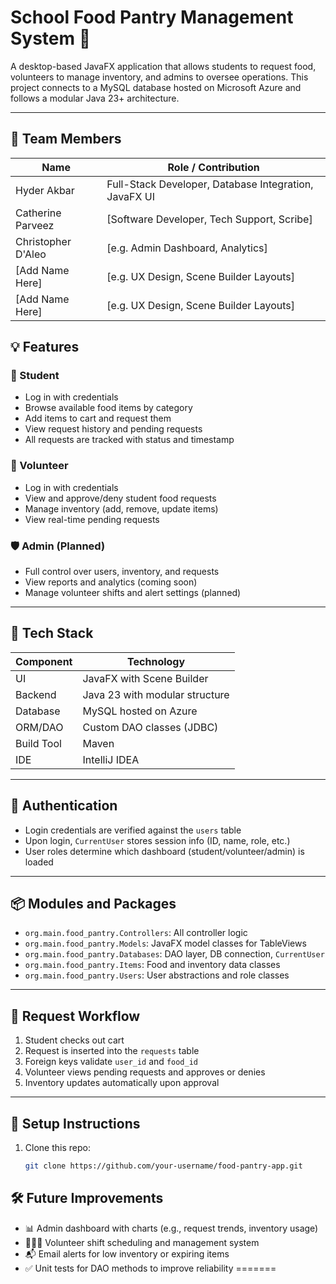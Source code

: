 

# School Food Pantry Management System 🥫

A desktop-based JavaFX application that allows students to request food, volunteers to manage inventory, and admins to oversee operations. This project connects to a MySQL database hosted on Microsoft Azure and follows a modular Java 23+ architecture.

---
## 👥 Team Members

| Name            | Role / Contribution                                     |
|-----------------|-------------------------------------------------------  |
| Hyder Akbar     | Full-Stack Developer, Database Integration, JavaFX UI   |
| Catherine Parveez | [Software Developer, Tech Support, Scribe]            |
| Christopher D'Aleo | [e.g. Admin Dashboard, Analytics]                    |
| [Add Name Here] | [e.g. UX Design, Scene Builder Layouts]                 |
| [Add Name Here] | [e.g. UX Design, Scene Builder Layouts]                 |


## 💡 Features

### 👤 Student
- Log in with credentials
- Browse available food items by category
- Add items to cart and request them
- View request history and pending requests
- All requests are tracked with status and timestamp

### 🙋 Volunteer
- Log in with credentials
- View and approve/deny student food requests
- Manage inventory (add, remove, update items)
- View real-time pending requests

### 🛡️ Admin (Planned)
- Full control over users, inventory, and requests
- View reports and analytics (coming soon)
- Manage volunteer shifts and alert settings (planned)

---

## 🧱 Tech Stack

| Component       | Technology                     |
|----------------|---------------------------------|
| UI             | JavaFX with Scene Builder       |
| Backend        | Java 23 with modular structure  |
| Database       | MySQL hosted on Azure           |
| ORM/DAO        | Custom DAO classes (JDBC)       |
| Build Tool     | Maven                           |
| IDE            | IntelliJ IDEA                   |

---

## 🔐 Authentication

- Login credentials are verified against the `users` table
- Upon login, `CurrentUser` stores session info (ID, name, role, etc.)
- User roles determine which dashboard (student/volunteer/admin) is loaded

---

## 📦 Modules and Packages

- `org.main.food_pantry.Controllers`: All controller logic
- `org.main.food_pantry.Models`: JavaFX model classes for TableViews
- `org.main.food_pantry.Databases`: DAO layer, DB connection, `CurrentUser`
- `org.main.food_pantry.Items`: Food and inventory data classes
- `org.main.food_pantry.Users`: User abstractions and role classes

---

## 🔄 Request Workflow

1. Student checks out cart
2. Request is inserted into the `requests` table
3. Foreign keys validate `user_id` and `food_id`
4. Volunteer views pending requests and approves or denies
5. Inventory updates automatically upon approval

---

## 🔧 Setup Instructions

1. Clone this repo:
   ```bash
   git clone https://github.com/your-username/food-pantry-app.git
   ```
   
## 🛠️ Future Improvements

- 📊 Admin dashboard with charts (e.g., request trends, inventory usage)
- 🧑‍🤝‍🧑 Volunteer shift scheduling and management system
- 📬 Email alerts for low inventory or expiring items
- ✅ Unit tests for DAO methods to improve reliability
=======





